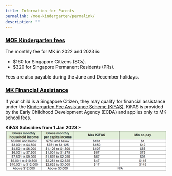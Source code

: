 ```yaml
---
title: Information for Parents
permalink: /moe-kindergarten/permalink/
description: ""
---
```

<h3><span style="text-decoration: underline; color: #000000;">MOE Kindergarten fees</span></h3>
<p><span style="color: #000000;">The monthly fee for MK in 2022 and 2023 is:</span></p>
<ul>
<li><span style="color: #000000;">$160 for Singapore Citizens (SCs).</span></li>
<li><span style="color: #000000;">$320 for Singapore Permanent Residents (PRs).</span></li>
</ul>
<p><span style="color: #000000;">Fees are also payable during the June and December holidays.</span></p>
<h3><span style="text-decoration: underline; color: #000000;">MK Financial Assistance</span></h3>
<p><span style="color: #000000;">If your child is a Singapore Citizen, they may qualify for financial assistance under the&nbsp;<a style="color: #000000;" href="https://www.ecda.gov.sg/parents/subsidies-financial-assistance#KIFAS" target="_blank"><u>Kindergarten Fee Assistance Scheme (KiFAS)</u></a>. KiFAS is provided by the Early Childhood Development Agency (ECDA) and applies only to MK school fees.</span></p>

**KiFAS Subsidies from 1 Jan 2023:-**
![](/images/MK%20Fee1.png)